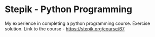 # Stepik - Python Programming
My experience in completing a python programming course. Exercise solution. Link to the course - https://stepik.org/course/67
